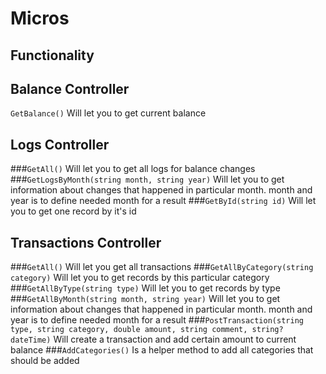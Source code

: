 # Micros
## Functionality

## Balance Controller
`GetBalance()` Will let you to get current balance
## Logs Controller
###`GetAll()` Will let you to get all logs for balance changes
###`GetLogsByMonth(string month, string year)` Will let you to get information about changes that happened in particular month. 
month and year is to define needed month for a result
###`GetById(string id)` Will let you to get one record by it's id
## Transactions Controller 
###`GetAll()` Will let you get all transactions
###`GetAllByCategory(string category)` Will let you to get records by this particular category
###`GetAllByType(string type)` Will let you to get records by type
###`GetAllByMonth(string month, string year)` Will let you to get information about changes that happened in particular month. 
month and year is to define needed month for a result
###`PostTransaction(string type, string category, double amount, string comment, string? dateTime)` Will create a transaction and add certain amount to current balance
###`AddCategories()` Is a helper method to add all categories that should be added

